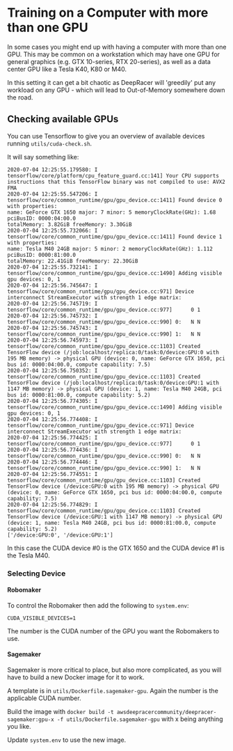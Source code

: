 # Training on a Computer with more than one GPU

In some cases you might end up with having a computer with more than one GPU. This may be common on a workstation
which may have one GPU for general graphics (e.g. GTX 10-series, RTX 20-series), as well as a data center GPU 
like a Tesla K40, K80 or M40.

In this setting it can get a bit chaotic as DeepRacer will 'greedily' put any workload on any GPU - which will 
lead to Out-of-Memory somewhere down the road.

## Checking available GPUs

You can use Tensorflow to give you an overview of available devices running `utils/cuda-check.sh`.

It will say something like:
```
2020-07-04 12:25:55.179580: I tensorflow/core/platform/cpu_feature_guard.cc:141] Your CPU supports instructions that this TensorFlow binary was not compiled to use: AVX2 FMA
2020-07-04 12:25:55.547206: I tensorflow/core/common_runtime/gpu/gpu_device.cc:1411] Found device 0 with properties: 
name: GeForce GTX 1650 major: 7 minor: 5 memoryClockRate(GHz): 1.68
pciBusID: 0000:04:00.0
totalMemory: 3.82GiB freeMemory: 3.30GiB
2020-07-04 12:25:55.732066: I tensorflow/core/common_runtime/gpu/gpu_device.cc:1411] Found device 1 with properties: 
name: Tesla M40 24GB major: 5 minor: 2 memoryClockRate(GHz): 1.112
pciBusID: 0000:81:00.0
totalMemory: 22.41GiB freeMemory: 22.30GiB
2020-07-04 12:25:55.732141: I tensorflow/core/common_runtime/gpu/gpu_device.cc:1490] Adding visible gpu devices: 0, 1
2020-07-04 12:25:56.745647: I tensorflow/core/common_runtime/gpu/gpu_device.cc:971] Device interconnect StreamExecutor with strength 1 edge matrix:
2020-07-04 12:25:56.745719: I tensorflow/core/common_runtime/gpu/gpu_device.cc:977]      0 1 
2020-07-04 12:25:56.745732: I tensorflow/core/common_runtime/gpu/gpu_device.cc:990] 0:   N N 
2020-07-04 12:25:56.745743: I tensorflow/core/common_runtime/gpu/gpu_device.cc:990] 1:   N N 
2020-07-04 12:25:56.745973: I tensorflow/core/common_runtime/gpu/gpu_device.cc:1103] Created TensorFlow device (/job:localhost/replica:0/task:0/device:GPU:0 with 195 MB memory) -> physical GPU (device: 0, name: GeForce GTX 1650, pci bus id: 0000:04:00.0, compute capability: 7.5)
2020-07-04 12:25:56.750352: I tensorflow/core/common_runtime/gpu/gpu_device.cc:1103] Created TensorFlow device (/job:localhost/replica:0/task:0/device:GPU:1 with 1147 MB memory) -> physical GPU (device: 1, name: Tesla M40 24GB, pci bus id: 0000:81:00.0, compute capability: 5.2)
2020-07-04 12:25:56.774305: I tensorflow/core/common_runtime/gpu/gpu_device.cc:1490] Adding visible gpu devices: 0, 1
2020-07-04 12:25:56.774408: I tensorflow/core/common_runtime/gpu/gpu_device.cc:971] Device interconnect StreamExecutor with strength 1 edge matrix:
2020-07-04 12:25:56.774425: I tensorflow/core/common_runtime/gpu/gpu_device.cc:977]      0 1 
2020-07-04 12:25:56.774436: I tensorflow/core/common_runtime/gpu/gpu_device.cc:990] 0:   N N 
2020-07-04 12:25:56.774446: I tensorflow/core/common_runtime/gpu/gpu_device.cc:990] 1:   N N 
2020-07-04 12:25:56.774551: I tensorflow/core/common_runtime/gpu/gpu_device.cc:1103] Created TensorFlow device (/device:GPU:0 with 195 MB memory) -> physical GPU (device: 0, name: GeForce GTX 1650, pci bus id: 0000:04:00.0, compute capability: 7.5)
2020-07-04 12:25:56.774829: I tensorflow/core/common_runtime/gpu/gpu_device.cc:1103] Created TensorFlow device (/device:GPU:1 with 1147 MB memory) -> physical GPU (device: 1, name: Tesla M40 24GB, pci bus id: 0000:81:00.0, compute capability: 5.2)
['/device:GPU:0', '/device:GPU:1']
```
In this case the CUDA device #0 is the GTX 1650 and the CUDA device #1 is the Tesla M40.

### Selecting Device

#### Robomaker
To control the Robomaker then add the following to `system.env`:
```
CUDA_VISIBLE_DEVICES=1
``` 
The number is the CUDA number of the GPU you want the Robomakers to use.

#### Sagemaker

Sagemaker is more critical to place, but also more complicated, as you will have to build a new Docker image for it to work.

A template is in `utils/Dockerfile.sagemaker-gpu`. Again the number is the applicable CUDA number.

Build the image with `docker build -t awsdeepracercommunity/deepracer-sagemaker:gpu-x -f utils/Dockerfile.sagemaker-gpu` with x being anything you like.

Update `system.env` to use the new image.